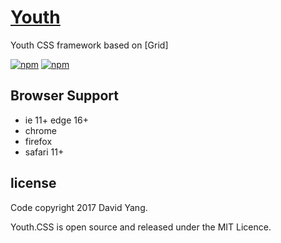 # [Youth]()

Youth CSS framework based on [Grid]

[![npm](https://img.shields.io/badge/npm-2.1.0-blue.svg)]()
[![npm](https://img.shields.io/badge/license-MIT-blue.svg)]()


## Browser Support

* ie 11+  edge 16+
* chrome
* firefox
* safari 11+







## license

Code copyright 2017 David Yang.

Youth.CSS is open source and released under the MIT Licence.

